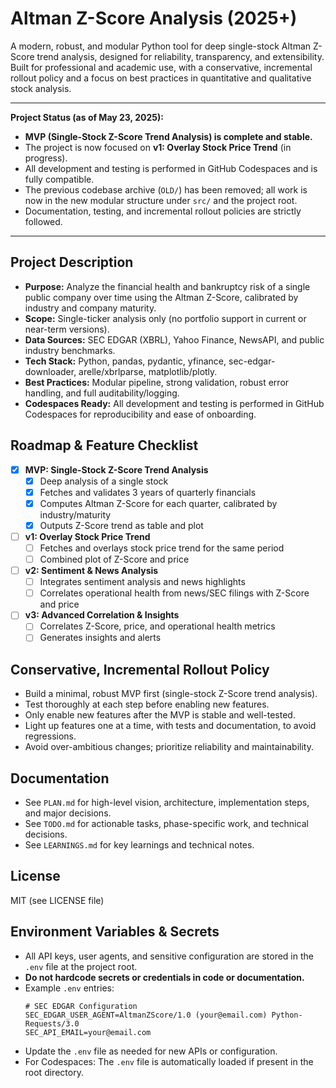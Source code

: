 # Altman Z-Score Analysis (2025+)

A modern, robust, and modular Python tool for deep single-stock Altman Z-Score trend analysis, designed for reliability, transparency, and extensibility. Built for professional and academic use, with a conservative, incremental rollout policy and a focus on best practices in quantitative and qualitative stock analysis.

---
**Project Status (as of May 23, 2025):**
- **MVP (Single-Stock Z-Score Trend Analysis) is complete and stable.**
- The project is now focused on **v1: Overlay Stock Price Trend** (in progress).
- All development and testing is performed in GitHub Codespaces and is fully compatible.
- The previous codebase archive (`OLD/`) has been removed; all work is now in the new modular structure under `src/` and the project root.
- Documentation, testing, and incremental rollout policies are strictly followed.
---

## Project Description
- **Purpose:** Analyze the financial health and bankruptcy risk of a single public company over time using the Altman Z-Score, calibrated by industry and company maturity.
- **Scope:** Single-ticker analysis only (no portfolio support in current or near-term versions).
- **Data Sources:** SEC EDGAR (XBRL), Yahoo Finance, NewsAPI, and public industry benchmarks.
- **Tech Stack:** Python, pandas, pydantic, yfinance, sec-edgar-downloader, arelle/xbrlparse, matplotlib/plotly.
- **Best Practices:** Modular pipeline, strong validation, robust error handling, and full auditability/logging.
- **Codespaces Ready:** All development and testing is performed in GitHub Codespaces for reproducibility and ease of onboarding.

## Roadmap & Feature Checklist

- [x] **MVP: Single-Stock Z-Score Trend Analysis**
  - [x] Deep analysis of a single stock
  - [x] Fetches and validates 3 years of quarterly financials
  - [x] Computes Altman Z-Score for each quarter, calibrated by industry/maturity
  - [x] Outputs Z-Score trend as table and plot
- [ ] **v1: Overlay Stock Price Trend**
  - [ ] Fetches and overlays stock price trend for the same period
  - [ ] Combined plot of Z-Score and price
- [ ] **v2: Sentiment & News Analysis**
  - [ ] Integrates sentiment analysis and news highlights
  - [ ] Correlates operational health from news/SEC filings with Z-Score and price
- [ ] **v3: Advanced Correlation & Insights**
  - [ ] Correlates Z-Score, price, and operational health metrics
  - [ ] Generates insights and alerts

<!--
## Future (Not in current roadmap)
- Portfolio Analysis: Generalizes pipeline to handle multiple tickers, batch analysis and reporting
-->

## Conservative, Incremental Rollout Policy
- Build a minimal, robust MVP first (single-stock Z-Score trend analysis).
- Test thoroughly at each step before enabling new features.
- Only enable new features after the MVP is stable and well-tested.
- Light up features one at a time, with tests and documentation, to avoid regressions.
- Avoid over-ambitious changes; prioritize reliability and maintainability.

## Documentation
- See `PLAN.md` for high-level vision, architecture, implementation steps, and major decisions.
- See `TODO.md` for actionable tasks, phase-specific work, and technical decisions.
- See `LEARNINGS.md` for key learnings and technical notes.

## License
MIT (see LICENSE file)

## Environment Variables & Secrets
- All API keys, user agents, and sensitive configuration are stored in the `.env` file at the project root.
- **Do not hardcode secrets or credentials in code or documentation.**
- Example `.env` entries:
  ```
  # SEC EDGAR Configuration
  SEC_EDGAR_USER_AGENT=AltmanZScore/1.0 (your@email.com) Python-Requests/3.0
  SEC_API_EMAIL=your@email.com
  ```
- Update the `.env` file as needed for new APIs or configuration.
- For Codespaces: The `.env` file is automatically loaded if present in the root directory.
